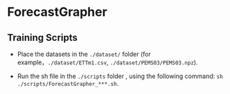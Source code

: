 # ForecastGrapher

## Training Scripts

- Place the datasets in the ```./dataset/``` folder (for example，```./dataset/ETTm1.csv```, ```./dataset/PEMS03/PEMS03.npz```). 

- Run the sh file in the `./scripts` folder , using the following command:  `sh ./scripts/ForecastGrapher_***.sh`.
